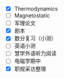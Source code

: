 - [x] Thermodynamics
- [ ] Magnetostatic
- [ ] 军理论文
- [x] 剧本
- [x] 数分复习（小测）
- [ ] 英语小测
- [ ] 慧学外语听力阅读
- [ ] 电磁学期中
- [x] 职规采访整理